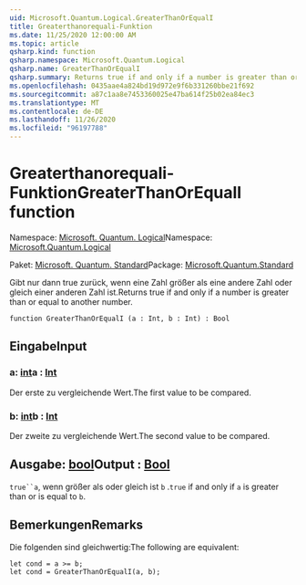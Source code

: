 ```yaml
---
uid: Microsoft.Quantum.Logical.GreaterThanOrEqualI
title: Greaterthanorequali-Funktion
ms.date: 11/25/2020 12:00:00 AM
ms.topic: article
qsharp.kind: function
qsharp.namespace: Microsoft.Quantum.Logical
qsharp.name: GreaterThanOrEqualI
qsharp.summary: Returns true if and only if a number is greater than or equal to another number.
ms.openlocfilehash: 0435aae4a824bd19d972e9f6b331260bbe21f692
ms.sourcegitcommit: a87c1aa8e7453360025e47ba614f25b02ea84ec3
ms.translationtype: MT
ms.contentlocale: de-DE
ms.lasthandoff: 11/26/2020
ms.locfileid: "96197788"
---
```

# <a name="greaterthanorequali-function"></a><span data-ttu-id="54006-102">Greaterthanorequali-Funktion</span><span class="sxs-lookup"><span data-stu-id="54006-102">GreaterThanOrEqualI function</span></span>

<span data-ttu-id="54006-103">Namespace: [Microsoft. Quantum. Logical](xref:Microsoft.Quantum.Logical)</span><span class="sxs-lookup"><span data-stu-id="54006-103">Namespace: [Microsoft.Quantum.Logical](xref:Microsoft.Quantum.Logical)</span></span>

<span data-ttu-id="54006-104">Paket: [Microsoft. Quantum. Standard](https://nuget.org/packages/Microsoft.Quantum.Standard)</span><span class="sxs-lookup"><span data-stu-id="54006-104">Package: [Microsoft.Quantum.Standard](https://nuget.org/packages/Microsoft.Quantum.Standard)</span></span>


<span data-ttu-id="54006-105">Gibt nur dann true zurück, wenn eine Zahl größer als eine andere Zahl oder gleich einer anderen Zahl ist.</span><span class="sxs-lookup"><span data-stu-id="54006-105">Returns true if and only if a number is greater than or equal to another number.</span></span>

```qsharp
function GreaterThanOrEqualI (a : Int, b : Int) : Bool
```


## <a name="input"></a><span data-ttu-id="54006-106">Eingabe</span><span class="sxs-lookup"><span data-stu-id="54006-106">Input</span></span>

### <a name="a--int"></a><span data-ttu-id="54006-107">a: [int](xref:microsoft.quantum.lang-ref.int)</span><span class="sxs-lookup"><span data-stu-id="54006-107">a : [Int](xref:microsoft.quantum.lang-ref.int)</span></span>

<span data-ttu-id="54006-108">Der erste zu vergleichende Wert.</span><span class="sxs-lookup"><span data-stu-id="54006-108">The first value to be compared.</span></span>


### <a name="b--int"></a><span data-ttu-id="54006-109">b: [int](xref:microsoft.quantum.lang-ref.int)</span><span class="sxs-lookup"><span data-stu-id="54006-109">b : [Int](xref:microsoft.quantum.lang-ref.int)</span></span>

<span data-ttu-id="54006-110">Der zweite zu vergleichende Wert.</span><span class="sxs-lookup"><span data-stu-id="54006-110">The second value to be compared.</span></span>



## <a name="output--bool"></a><span data-ttu-id="54006-111">Ausgabe: [bool](xref:microsoft.quantum.lang-ref.bool)</span><span class="sxs-lookup"><span data-stu-id="54006-111">Output : [Bool](xref:microsoft.quantum.lang-ref.bool)</span></span>

<span data-ttu-id="54006-112">`true``a`, wenn größer als oder gleich ist `b` .</span><span class="sxs-lookup"><span data-stu-id="54006-112">`true` if and only if `a` is greater than or is equal to `b`.</span></span>

## <a name="remarks"></a><span data-ttu-id="54006-113">Bemerkungen</span><span class="sxs-lookup"><span data-stu-id="54006-113">Remarks</span></span>

<span data-ttu-id="54006-114">Die folgenden sind gleichwertig:</span><span class="sxs-lookup"><span data-stu-id="54006-114">The following are equivalent:</span></span>

```Q#
let cond = a >= b;
let cond = GreaterThanOrEqualI(a, b);
```